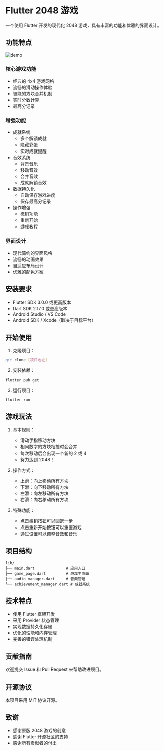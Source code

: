 # Flutter 2048 游戏

一个使用 Flutter 开发的现代化 2048 游戏，具有丰富的功能和优雅的界面设计。

## 功能特点

![demo](https://github.com/android-greenhand/fluttergame-2048/master/flutterdemo/output.gif)

### 核心游戏功能
- 经典的 4x4 游戏网格
- 流畅的滑动操作体验
- 智能的方块合并机制
- 实时分数计算
- 最高分记录


### 增强功能
- 成就系统
  - 多个解锁成就
  - 隐藏彩蛋
  - 实时成就提醒
- 音效系统
  - 背景音乐
  - 移动音效
  - 合并音效
  - 成就解锁音效
- 数据持久化
  - 自动保存游戏进度
  - 保存最高分记录
- 操作增强
  - 撤销功能
  - 重新开始
  - 游戏教程

### 界面设计
- 现代简约的界面风格
- 流畅的动画效果
- 自适应布局设计
- 优雅的配色方案

## 安装要求

- Flutter SDK 3.0.0 或更高版本
- Dart SDK 2.17.0 或更高版本
- Android Studio / VS Code
- Android SDK / Xcode（取决于目标平台）

## 开始使用

1. 克隆项目：
```bash
git clone [项目地址]
```

2. 安装依赖：
```bash
flutter pub get
```

3. 运行项目：
```bash
flutter run
```

## 游戏玩法

1. 基本规则：
   - 滑动手指移动方块
   - 相同数字的方块相撞时会合并
   - 每次移动后会出现一个新的 2 或 4
   - 努力达到 2048！

2. 操作方式：
   - 上滑：向上移动所有方块
   - 下滑：向下移动所有方块
   - 左滑：向左移动所有方块
   - 右滑：向右移动所有方块

3. 特殊功能：
   - 点击撤销按钮可以回退一步
   - 点击重新开始按钮可以重置游戏
   - 通过设置可以调整音效和音乐

## 项目结构

```
lib/
├── main.dart              # 应用入口
├── game_page.dart         # 游戏主页面
├── audio_manager.dart     # 音频管理
└── achievement_manager.dart # 成就系统
```

## 技术特点

- 使用 Flutter 框架开发
- 采用 Provider 状态管理
- 实现数据持久化存储
- 优化的性能和内存管理
- 完善的错误处理机制

## 贡献指南

欢迎提交 Issue 和 Pull Request 来帮助改进项目。

## 开源协议

本项目采用 MIT 协议开源。

## 致谢

- 感谢原版 2048 游戏的创意
- 感谢 Flutter 开源社区的支持
- 感谢所有贡献者的付出

